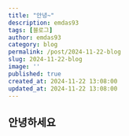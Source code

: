 ```yaml
---
title: "안녕~"
description: emdas93
tags: [블로그]
author: emdas93
category: blog
permalink: /post/2024-11-22-blog
slug: 2024-11-22-blog
image: ''
published: true
created_at: 2024-11-22 13:08:00
updated_at: 2024-11-22 13:08:00
---
```

## 안녕하세요
